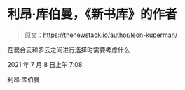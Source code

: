 # 利昂·库伯曼，《新书库》的作者

> 原文：<https://thenewstack.io/author/leon-kuperman/>

在混合云和多云之间进行选择时需要考虑什么

2021 年 7 月 8 日上午 7:08

利昂·库伯曼